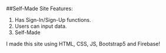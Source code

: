 ##Self-Made Site
Features:
  1. Has Sign-In/Sign-Up functions.
  2. Users can input data.
  3. Self-Made

I made this site using HTML, CSS, JS, Bootstrap5 and Firebase!
